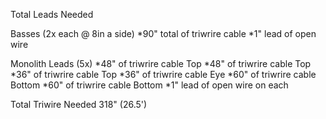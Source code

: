 Total Leads Needed

Basses (2x each @ 8in a side)
*90" total of triwrire cable
*1" lead of open wire

Monolith Leads (5x)
*48" of triwrire cable Top
*48" of triwrire cable Top
*36" of triwrire cable Top
*36" of triwrire cable Eye
*60" of triwrire cable Bottom
*60" of triwrire cable Bottom
*1" lead of open wire on each


Total Triwire Needed
318" (26.5')

